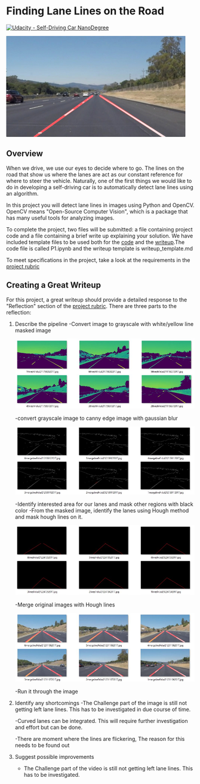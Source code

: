 # **Finding Lane Lines on the Road** 
[![Udacity - Self-Driving Car NanoDegree](https://s3.amazonaws.com/udacity-sdc/github/shield-carnd.svg)](http://www.udacity.com/drive)

<img src="examples/laneLines_thirdPass.jpg" width="480" alt="Combined Image" />

Overview
---

When we drive, we use our eyes to decide where to go.  The lines on the road that show us where the lanes are act as our constant reference for where to steer the vehicle.  Naturally, one of the first things we would like to do in developing a self-driving car is to automatically detect lane lines using an algorithm.

In this project you will detect lane lines in images using Python and OpenCV.  OpenCV means "Open-Source Computer Vision", which is a package that has many useful tools for analyzing images.  

To complete the project, two files will be submitted: a file containing project code and a file containing a brief write up explaining your solution. We have included template files to be used both for the [code](https://github.com/udacity/CarND-LaneLines-P1/blob/master/P1.ipynb) and the [writeup](https://github.com/udacity/CarND-LaneLines-P1/blob/master/writeup_template.md).The code file is called P1.ipynb and the writeup template is writeup_template.md 

To meet specifications in the project, take a look at the requirements in the [project rubric](https://review.udacity.com/#!/rubrics/322/view)


Creating a Great Writeup
---
For this project, a great writeup should provide a detailed response to the "Reflection" section of the [project rubric](https://review.udacity.com/#!/rubrics/322/view). There are three parts to the reflection:

1. Describe the pipeline
    -Convert image to grayscale with white/yellow line masked image
    
    <img src="test_images_output/HLS.JPG">
    
    -convert grayscale image to canny edge image with gaussian blur
    
    <img src="test_images_output/canny.JPG">
    
    -Identify interested area for our lanes and mask other regions with black color
    -From the masked image, identify the lanes using Hough method and mask hough lines on it.
    
    <img src="test_images_output/regionandHoughlines.JPG">
    
    -Merge original images with Hough lines
    
    <img src="test_images_output/houghLines.JPG">
    
    -Run it through the image

2. Identify any shortcomings
    -The Challenge part of the image is still not getting left lane lines. This has to be investigated in due course of time.
    
    -Curved lanes can be integrated. This will require further investigation and effort but can be done.
    
    -There are moment where the lines are flickering, The reason for this needs to be found out
    
3. Suggest possible improvements
    - The Challenge part of the video is still not getting left lane lines. This has to be investigated.



